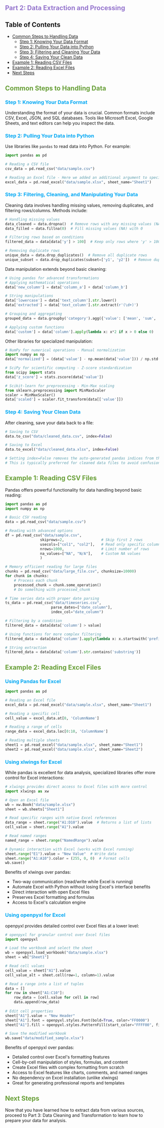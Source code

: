 ## <span style="color:#9575CD">Part 2: Data Extraction and Processing</span>

## Table of Contents
- [Common Steps to Handling Data](#common-steps-to-handling-data)
    - [Step 1: Knowing Your Data Format](#knowing-your-data-format)
    - [Step 2: Pulling Your Data into Python](#pulling-your-data-into-python)
    - [Step 3: Filtering and Cleaning Your Data](#filtering-and-cleaning-your-data)
    - [Step 4: Saving Your Clean Data](#saving-your-clean-data)
- [Example 1: Reading CSV Files](#example-1-reading-csv-files)
- [Example 2: Reading Excel Files](#example-2-reading-excel-files)
- [Next Steps](#next-steps)

## <span style="color:#689F38">Common Steps to Handling Data</span>

### <span style="color:#03A9F4">Step 1: Knowing Your Data Format</span>

Understanding the format of your data is crucial. Common formats include CSV, Excel, JSON, and SQL databases. Tools like Microsoft Excel, Google Sheets, and text editors can help you inspect the data.

### <span style="color:#03A9F4">Step 2: Pulling Your Data into Python</span>

Use libraries like `pandas` to read data into Python. For example:
```python
import pandas as pd

# Reading a CSV file
csv_data = pd.read_csv("data/sample.csv")

# Reading an Excel file - Here we added an additional argument to specify 'which' excel sheet to read from
excel_data = pd.read_excel("data/sample.xlsx", sheet_name="Sheet1")
```
### <span style="color:#03A9F4">Step 3: Filtering, Cleaning, and Manipulating Your Data</span>

Cleaning data involves handling missing values, removing duplicates, and filtering rows/columns. Methods include:
```python
# Handling missing values
data_cleaned = data.dropna()  # Remove rows with any missing values (NA)
data_filled = data.fillna(0)  # Fill missing values (NA) with 0

# Filtering rows based on conditions
filtered_data = data[data['y'] > 100]  # Keep only rows where 'y' > 100

# Removing duplicate rows
unique_data = data.drop_duplicates()  # Remove all duplicate rows
unique_subset = data.drop_duplicates(subset=['y1', 'y2'])  # Remove duplicates based on specific columns
```

Data manipulation extends beyond basic cleaning:

```python
# Using pandas for advanced transformations
# Applying mathematical operations
data['new_column'] = data['column_a'] + data['column_b']

# String manipulations
data['lowercase'] = data['text_column'].str.lower()
data['extracted'] = data['text_column'].str.extract(r'(\d+)')

# Grouping and aggregating
grouped_data = data.groupby('category').agg({'value': ['mean', 'sum', 'count']})

# Applying custom functions
data['custom'] = data['column'].apply(lambda x: x*2 if x > 0 else 0)
```

Other libraries for specialized manipulation:

```python
# NumPy for numerical operations - Manual normalization
import numpy as np
data['normalized'] = (data['value'] - np.mean(data['value'])) / np.std(data['value'])

# SciPy for scientific computing - Z-score standardization
from scipy import stats
data['z_score'] = stats.zscore(data['value'])

# Scikit-learn for preprocessing - Min-Max scaling
from sklearn.preprocessing import MinMaxScaler
scaler = MinMaxScaler()
data['scaled'] = scaler.fit_transform(data[['value']])
```

### <span style="color:#03A9F4">Step 4: Saving Your Clean Data</span>

After cleaning, save your data back to a file:
```python
# Saving to CSV
data.to_csv("data/cleaned_data.csv", index=False)

# Saving to Excel
data.to_excel("data/cleaned_data.xlsx", index=False)

# Setting index=False removes the auto-generated pandas indices from the output.
# This is typically preferred for cleaned data files to avoid confusion.

```

## <span style="color:#689F38">Example 1: Reading CSV Files</span>

Pandas offers powerful functionality for data handling beyond basic reading:

```python
import pandas as pd
import numpy as np

# Basic CSV reading
data = pd.read_csv("data/sample.csv")

# Reading with advanced options
df = pd.read_csv("data/sample.csv", 
                skiprows=2,                 # Skip first 2 rows
                usecols=["col1", "col2"],   # Read only specific columns
                nrows=1000,                 # Limit number of rows
                na_values=["NA", "N/A"],    # Custom NA values
                )                 

# Memory efficient reading for large files
chunks = pd.read_csv("data/large_file.csv", chunksize=10000)
for chunk in chunks:
    # Process each chunk
    processed_chunk = chunk.some_operation()
    # Do something with processed_chunk

# Time series data with proper date parsing
ts_data = pd.read_csv("data/timeseries.csv",
                     parse_dates=["date_column"],
                     index_col="date_column")

# Filtering by a condition
filtered_data = data[data['column'] > value]

# Using functions for more complex filtering
filtered_data = data[data['column'].apply(lambda x: x.startswith('prefix'))]

# String extraction
filtered_data = data[data['column'].str.contains('substring')]
```

## <span style="color:#689F38">Example 2: Reading Excel Files</span>

### <span style="color:#03A9F4">Using Pandas for Excel</span>

```python
import pandas as pd

# Reading an Excel file
excel_data = pd.read_excel("data/sample.xlsx", sheet_name="Sheet1")

# Reading a specific cell
cell_value = excel_data.at[0, 'ColumnName']

# Reading a range of cells
range_data = excel_data.loc[0:10, 'ColumnName']

# Reading multiple sheets
sheet1 = pd.read_excel("data/sample.xlsx", sheet_name="Sheet1")
sheet2 = pd.read_excel("data/sample.xlsx", sheet_name="Sheet2")
```

### <span style="color:#03A9F4">Using xlwings for Excel</span>

While pandas is excellent for data analysis, specialized libraries offer more control for Excel interactions:

```python
# xlwings provides direct access to Excel files with more control
import xlwings as xw

# Open an Excel file
wb = xw.Book("data/sample.xlsx")  
sheet = wb.sheets["Sheet1"]

# Read specific ranges with native Excel references
data_range = sheet.range("A1:D10").value  # Returns a list of lists
cell_value = sheet.range("A1").value

# Read named ranges
named_range = sheet.range("NamedRange").value

# Dynamic interaction with Excel (works with Excel running)
sheet.range("E1").value = "New Value"  # Write data
sheet.range("A1:A10").color = (255, 0, 0)  # Format cells
wb.save()
```

Benefits of xlwings over pandas:
- Two-way communication (read/write while Excel is running)
- Automate Excel with Python without losing Excel's interface benefits
- Direct interaction with open Excel files
- Preserves Excel formatting and formulas
- Access to Excel's calculation engine

### <span style="color:#03A9F4">Using openpyxl for Excel</span>

openpyxl provides detailed control over Excel files at a lower level:

```python
# openpyxl for granular control over Excel files
import openpyxl

# Load the workbook and select the sheet
wb = openpyxl.load_workbook("data/sample.xlsx")
sheet = wb["Sheet1"]

# Read cell values
cell_value = sheet["A1"].value
cell_value_alt = sheet.cell(row=1, column=1).value

# Read a range into a list of tuples
data = []
for row in sheet["A1:C10"]:
    row_data = [cell.value for cell in row]
    data.append(row_data)
    
# Edit cell properties
sheet["A1"].value = "New Header"
sheet["A1"].font = openpyxl.styles.Font(bold=True, color="FF0000")
sheet["A1"].fill = openpyxl.styles.PatternFill(start_color="FFFF00", fill_type="solid")

# Save the modified workbook
wb.save("data/modified_sample.xlsx")
```

Benefits of openpyxl over pandas:
- Detailed control over Excel's formatting features
- Cell-by-cell manipulation of styles, formulas, and content
- Create Excel files with complex formatting from scratch
- Access to Excel features like charts, comments, and named ranges
- No dependency on Excel installation (unlike xlwings)
- Great for generating professional reports and templates

## <span style="color:#689F38">Next Steps</span>

Now that you have learned how to extract data from various sources, proceed to Part 3: Data Cleaning and Transformation to learn how to prepare your data for analysis.
